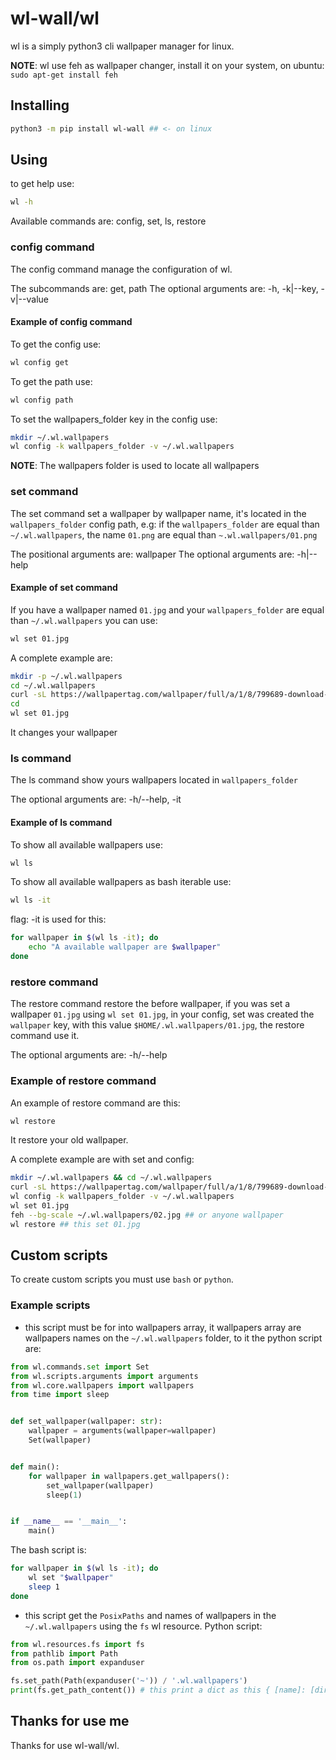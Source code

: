 # wl-wall/wl

wl is a simply python3 cli wallpaper manager for linux.

**NOTE**: wl use feh as wallpaper changer, install it on your system, on ubuntu:
`sudo apt-get install feh`

## Installing

```sh
python3 -m pip install wl-wall ## <- on linux
```

## Using

to get help use:

```sh
wl -h
```

Available commands are: config, set, ls, restore

### config command

The config command manage the configuration of wl.

The subcommands are: get, path
The optional arguments are: -h, -k|--key, -v|--value

#### Example of config command

To get the config use:

```sh
wl config get
```

To get the path use:

```sh
wl config path
```

To set the wallpapers_folder key in the config use:

```sh
mkdir ~/.wl.wallpapers
wl config -k wallpapers_folder -v ~/.wl.wallpapers
```

**NOTE**: The wallpapers folder is used to locate all wallpapers

### set command

The set command set a wallpaper by wallpaper name, it's
located in the `wallpapers_folder` config path, e.g:
if the `wallpapers_folder` are equal than `~/.wl.wallpapers`, the name `01.png`
are equal than `~.wl.wallpapers/01.png`

The positional arguments are: wallpaper
The optional arguments are: -h|--help

#### Example of set command

If you have a wallpaper named `01.jpg` and your `wallpapers_folder` are equal
than `~/.wl.wallpapers` you can use:

```sh
wl set 01.jpg
```

A complete example are:

```sh
mkdir -p ~/.wl.wallpapers
cd ~/.wl.wallpapers
curl -sL https://wallpapertag.com/wallpaper/full/a/1/8/799689-download-mac-os-wallpapers-1920x1200-for-ipad-2.jpg -o 01.jpg
cd
wl set 01.jpg
```

It changes your wallpaper

### ls command

The ls command show yours wallpapers located in `wallpapers_folder`

The optional arguments are: -h/--help, -it

#### Example of ls command

To show all available wallpapers use:

```sh
wl ls
```

To show all available wallpapers as bash iterable use:

```sh
wl ls -it
```

flag: -it is used for this:

```sh
for wallpaper in $(wl ls -it); do
    echo "A available wallpaper are $wallpaper"
done
```

### restore command

The restore command restore the before wallpaper, if you was set a wallpaper
`01.jpg` using `wl set 01.jpg`, in your config, set was created the `wallpaper`
key, with this value `$HOME/.wl.wallpapers/01.jpg`, the restore command use it.

The optional arguments are: -h/--help

### Example of restore command

An example of restore command are this:

```sh
wl restore
```

It restore your old wallpaper.

A complete example are with set and config:

```sh
mkdir ~/.wl.wallpapers && cd ~/.wl.wallpapers
curl -sL https://wallpapertag.com/wallpaper/full/a/1/8/799689-download-mac-os-wallpapers-1920x1200-for-ipad-2.jpg -o 01.jpg
wl config -k wallpapers_folder -v ~/.wl.wallpapers
wl set 01.jpg
feh --bg-scale ~/.wl.wallpapers/02.jpg ## or anyone wallpaper
wl restore ## this set 01.jpg
```

## Custom scripts

To create custom scripts you must use `bash` or `python`.

### Example scripts

- this script must be for into wallpapers array, it wallpapers array are wallpapers
names on the `~/.wl.wallpapers` folder, to it the python script are:

```python
from wl.commands.set import Set
from wl.scripts.arguments import arguments
from wl.core.wallpapers import wallpapers
from time import sleep


def set_wallpaper(wallpaper: str):
    wallpaper = arguments(wallpaper=wallpaper)
    Set(wallpaper)


def main():
    for wallpaper in wallpapers.get_wallpapers():
        set_wallpaper(wallpaper)
        sleep(1)


if __name__ == '__main__':
    main()
```

The bash script is:

```bash
for wallpaper in $(wl ls -it); do
    wl set "$wallpaper"
    sleep 1
done
```

- this script get the `PosixPaths` and names of wallpapers in the
`~/.wl.wallpapers` using the `fs` wl resource. Python script:

```python
from wl.resources.fs import fs
from pathlib import Path
from os.path import expanduser

fs.set_path(Path(expanduser('~')) / '.wl.wallpapers')
print(fs.get_path_content()) # this print a dict as this { [name]: [dirent] }
```

## Thanks for use me

Thanks for use wl-wall/wl.
